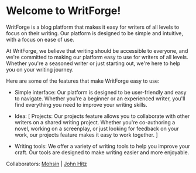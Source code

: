 

# Welcome to WritForge!

WritForge is a blog platform that makes it easy for writers of all levels to focus on their writing. Our platform is designed to be simple and intuitive, with a focus on ease of use.

At WritForge, we believe that writing should be accessible to everyone, and we're committed to making our platform easy to use for writers of all levels. Whether you're a seasoned writer or just starting out, we're here to help you on your writing journey.

Here are some of the features that make WritForge easy to use:

- Simple interface: Our platform is designed to be user-friendly and easy to navigate. Whether you're a beginner or an experienced writer, you'll find everything you need to improve your writing skills.

- Idea: [ Projects: Our projects feature allows you to collaborate with other writers on a shared writing project. Whether you're co-authoring a novel, working on a screenplay, or just looking for feedback on your work, our projects feature makes it easy to work together. ]

- Writing tools: We offer a variety of writing tools to help you improve your craft. Our tools are designed to make writing easier and more enjoyable.

Collaborators: 
<a href="https://github.com/0xmohsinpathan">Mohsin</a> |
<a href="https://github.com/johnhitz203">John Hitz</a>



 

